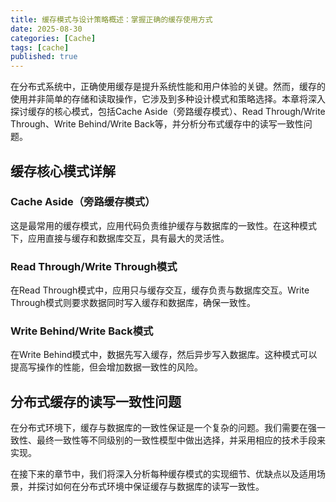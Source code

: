 ```yaml
---
title: 缓存模式与设计策略概述：掌握正确的缓存使用方式
date: 2025-08-30
categories: [Cache]
tags: [cache]
published: true
---
```


在分布式系统中，正确使用缓存是提升系统性能和用户体验的关键。然而，缓存的使用并非简单的存储和读取操作，它涉及到多种设计模式和策略选择。本章将深入探讨缓存的核心模式，包括Cache Aside（旁路缓存模式）、Read Through/Write Through、Write Behind/Write Back等，并分析分布式缓存中的读写一致性问题。

## 缓存核心模式详解

### Cache Aside（旁路缓存模式）

这是最常用的缓存模式，应用代码负责维护缓存与数据库的一致性。在这种模式下，应用直接与缓存和数据库交互，具有最大的灵活性。

### Read Through/Write Through模式

在Read Through模式中，应用只与缓存交互，缓存负责与数据库交互。Write Through模式则要求数据同时写入缓存和数据库，确保一致性。

### Write Behind/Write Back模式

在Write Behind模式中，数据先写入缓存，然后异步写入数据库。这种模式可以提高写操作的性能，但会增加数据一致性的风险。

## 分布式缓存的读写一致性问题

在分布式环境下，缓存与数据库的一致性保证是一个复杂的问题。我们需要在强一致性、最终一致性等不同级别的一致性模型中做出选择，并采用相应的技术手段来实现。

在接下来的章节中，我们将深入分析每种缓存模式的实现细节、优缺点以及适用场景，并探讨如何在分布式环境中保证缓存与数据库的读写一致性。